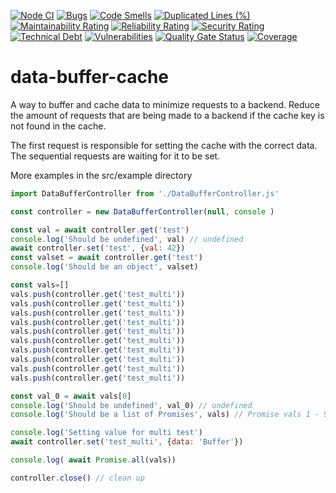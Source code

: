 [![Node CI][npm-image]][npm-url] [![Bugs][bugs-image]][bugs-url] [![Code Smells][code-smells-image]][code-smells-url] [![Duplicated Lines (%)][duplicate-lines-image]][duplicate-lines-url] [![Maintainability Rating][maintainability-rate-image]][maintainability-rate-url] [![Reliability Rating][reliability-rate-image]][reliability-rate-url] [![Security Rating][security-rate-image]][security-rate-url] [![Technical Debt][technical-debt-image]][technical-debt-url] [![Vulnerabilities][vulnerabilitiest-image]][vulnerabilitiest-url] [![Quality Gate Status][quality-gate-image]][quality-gate-url] [![Coverage][coverage-image]][coverage-url]
# data-buffer-cache
A way to buffer and cache data to minimize requests to a backend.
Reduce the amount of requests that are being made to a backend if the cache key is not found in the cache. 

The first request is responsible for setting the cache with the correct data. The sequential requests are waiting for it to be set. 

More examples in the src/example directory

```javascript
import DataBufferController from './DataBufferController.js'

const controller = new DataBufferController(null, console )

const val = await controller.get('test')
console.log('Should be undefined', val) // undefined
await controller.set('test', {val: 42})
const valset = await controller.get('test')
console.log('Should be an object', valset)

const vals=[]
vals.push(controller.get('test_multi'))
vals.push(controller.get('test_multi'))
vals.push(controller.get('test_multi'))
vals.push(controller.get('test_multi'))
vals.push(controller.get('test_multi'))
vals.push(controller.get('test_multi'))
vals.push(controller.get('test_multi'))
vals.push(controller.get('test_multi'))
vals.push(controller.get('test_multi'))
vals.push(controller.get('test_multi'))

const val_0 = await vals[0]
console.log('Should be undefined', val_0) // undefined
console.log('Should be a list of Promises', vals) // Promise vals 1 - 9

console.log('Setting value for multi test')
await controller.set('test_multi', {data: 'Buffer'})

console.log( await Promise.all(vals))

controller.close() // clean up

```


[npm-url]: https://github.com/pondevelopment/data-buffer-cache/actions/workflows/nodejs.yml
[npm-image]: https://github.com/pondevelopment/data-buffer-cache/actions/workflows/nodejs.yml/badge.svg

[bugs-url]: https://sonarcloud.io/project/issues?id=pondevelopment_data-buffer-cache&resolved=false&types=BUG
[bugs-image]: https://sonarcloud.io/api/project_badges/measure?project=pondevelopment_data-buffer-cache&metric=bugs&token=3c2bde258cf1d9b6d4f0b30732880058e5e0ef59

[code-smells-url]: https://sonarcloud.io/project/issues?id=pondevelopment_data-buffer-cache&resolved=false&types=CODE_SMELL
[code-smells-image]: https://sonarcloud.io/api/project_badges/measure?project=pondevelopment_data-buffer-cache&metric=code_smells&token=3c2bde258cf1d9b6d4f0b30732880058e5e0ef59

[duplicate-lines-url]: https://sonarcloud.io/component_measures?id=pondevelopment_data-buffer-cache&metric=duplicated_lines_density&view=list
[duplicate-lines-image]: https://sonarcloud.io/api/project_badges/measure?project=pondevelopment_data-buffer-cache&metric=duplicated_lines_density&token=3c2bde258cf1d9b6d4f0b30732880058e5e0ef59

[maintainability-rate-url]: https://sonarcloud.io/project/issues?id=pondevelopment_data-buffer-cache&resolved=false&types=CODE_SMELL
[maintainability-rate-image]: https://sonarcloud.io/api/project_badges/measure?project=pondevelopment_data-buffer-cache&metric=sqale_rating&token=3c2bde258cf1d9b6d4f0b30732880058e5e0ef59

[reliability-rate-url]: https://sonarcloud.io/component_measures?id=pondevelopment_data-buffer-cache&metric=Reliability
[reliability-rate-image]: https://sonarcloud.io/api/project_badges/measure?project=pondevelopment_data-buffer-cache&metric=reliability_rating&token=3c2bde258cf1d9b6d4f0b30732880058e5e0ef59

[security-rate-url]: https://sonarcloud.io/project/security_hotspots?id=pondevelopment_data-buffer-cache
[security-rate-image]: https://sonarcloud.io/api/project_badges/measure?project=pondevelopment_data-buffer-cache&metric=security_rating&token=3c2bde258cf1d9b6d4f0b30732880058e5e0ef59

[technical-debt-url]: https://sonarcloud.io/component_measures?id=pondevelopment_data-buffer-cache
[technical-debt-image]: https://sonarcloud.io/api/project_badges/measure?project=pondevelopment_data-buffer-cache&metric=sqale_index&token=3c2bde258cf1d9b6d4f0b30732880058e5e0ef59

[vulnerabilitiest-url]: https://sonarcloud.io/project/issues?id=pondevelopment_data-buffer-cache&resolved=false&types=VULNERABILITY
[vulnerabilitiest-image]: https://sonarcloud.io/api/project_badges/measure?project=pondevelopment_data-buffer-cache&metric=vulnerabilities&token=3c2bde258cf1d9b6d4f0b30732880058e5e0ef59

[quality-gate-url]: https://sonarcloud.io/summary/new_code?id=pondevelopment_data-buffer-cache
[quality-gate-image]: https://sonarcloud.io/api/project_badges/measure?project=pondevelopment_data-buffer-cache&metric=alert_status&token=3c2bde258cf1d9b6d4f0b30732880058e5e0ef59

[coverage-url]: https://sonarcloud.io/component_measures?id=pondevelopment_data-buffer-cache&metric=coverage&view=list
[coverage-image]: https://sonarcloud.io/api/project_badges/measure?project=pondevelopment_data-buffer-cache&metric=coverage&token=3c2bde258cf1d9b6d4f0b30732880058e5e0ef59
